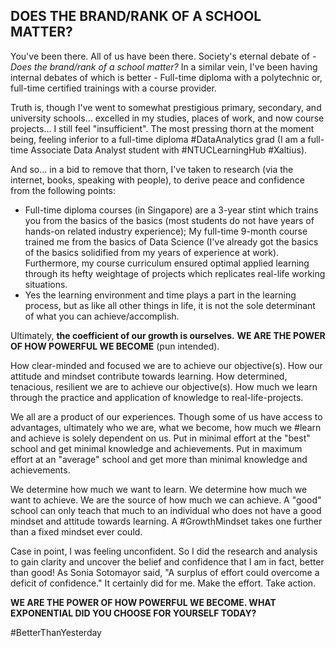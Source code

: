 ## DOES THE BRAND/RANK OF A SCHOOL MATTER?

You've been there. All of us have been there.
Society's eternal debate of - _Does the brand/rank of a school matter?_
In a similar vein, I've been having internal debates of which is better - Full-time diploma with a polytechnic or, full-time certified trainings with a course provider.

Truth is, though I've went to somewhat prestigious primary, secondary, and university schools... excelled in my studies, places of work, and now course projects... I still feel "insufficient".
The most pressing thorn at the moment being, feeling inferior to a full-time diploma #DataAnalytics grad (I am a full-time Associate Data Analyst student with #NTUCLearningHub #Xaltius).

And so... in a bid to remove that thorn, I've taken to research (via the internet, books, speaking with people), to derive peace and confidence from the following points:
* Full-time diploma courses (in Singapore) are a 3-year stint which trains you from the basics of the basics (most students do not have years of hands-on related industry experience); My full-time 9-month course trained me from the basics of Data Science (I've already got the basics of the basics solidified from my years of experience at work).
Furthermore, my course curriculum ensured optimal applied learning through its hefty weightage of projects which replicates real-life working situations.
* Yes the learning environment and time plays a part in the learning process, but as like all other things in life, it is not the sole determinant of what you can achieve/accomplish.


Ultimately, **the coefficient of our growth is ourselves.**
**WE ARE THE POWER OF HOW POWERFUL WE BECOME** (pun intended).

How clear-minded and focused we are to achieve our objective(s).
How our attitude and mindset contribute towards learning.
How determined, tenacious, resilient we are to achieve our objective(s).
How much we learn through the practice and application of knowledge to real-life-projects.
 
We all are a product of our experiences. Though some of us have access to advantages, ultimately who we are, what we become, how much we #learn and achieve is solely dependent on us.
Put in minimal effort at the "best" school and get minimal knowledge and achievements.
Put in maximum effort at an "average" school and get more than minimal knowledge and achievements.

We determine how much we want to learn.
We determine how much we want to achieve.
We are the source of how much we can achieve.
A "good" school can only teach that much to an individual who does not have a good mindset and attitude towards learning.
A #GrowthMindset takes one further than a fixed mindset ever could.

Case in point, I was feeling unconfident.
So I did the research and analysis to gain clarity and uncover the belief and confidence that I am in fact, better than good!
As Sonia Sotomayor said, "A surplus of effort could overcome a deficit of confidence." It certainly did for me.
Make the effort. Take action.

**WE ARE THE POWER OF HOW POWERFUL WE BECOME.
WHAT EXPONENTIAL DID YOU CHOOSE FOR YOURSELF TODAY?**


#BetterThanYesterday
